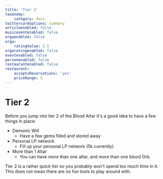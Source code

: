 ```yaml
---
title: 'Tier 2'
taxonomy:
    category: docs
twittercardoptions: summary
articleenabled: false
musiceventenabled: false
orgaenabled: false
orga:
    ratingValue: 2.5
orgaratingenabled: false
eventenabled: false
personenabled: false
restaurantenabled: false
restaurant:
    acceptsReservations: 'yes'
    priceRange: $
---
```




# Tier 2

Before you jump into tier 2 of the Blood Altar it's a good idea to have a few things in place:

* Demonic Will
	* Have a few gems filled and stored away
* Personal LP network
	* Fill up your personal LP network (5k currently)
* More than 1 Altar
	* You can have more than one altar, and more than one blood Orb.



Tier 2 is a rather quick tier so you probably won't spend too much time in it. This does not mean there are no fun tools to play around with.

